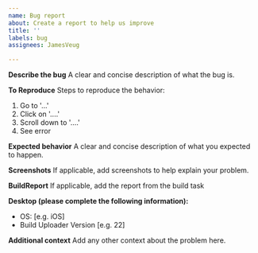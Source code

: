 ```yaml
---
name: Bug report
about: Create a report to help us improve
title: ''
labels: bug
assignees: JamesVeug

---
```


**Describe the bug**
A clear and concise description of what the bug is.

**To Reproduce**
Steps to reproduce the behavior:
1. Go to '...'
2. Click on '....'
3. Scroll down to '....'
4. See error

**Expected behavior**
A clear and concise description of what you expected to happen.

**Screenshots**
If applicable, add screenshots to help explain your problem.

**BuildReport**
If applicable, add the report from the build task

**Desktop (please complete the following information):**
 - OS: [e.g. iOS]
 - Build Uploader Version [e.g. 22]

**Additional context**
Add any other context about the problem here.
